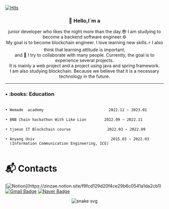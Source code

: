[![Hits](https://hits.seeyoufarm.com/api/count/incr/badge.svg?url=https%3A%2F%2Fgithub.com%2Fwlswo%2Fhit-counter&count_bg=%23858883&title_bg=%23B4B0B0&icon=ethereum.svg&icon_color=%23040405&title=hits&edge_flat=false)](https://hits.seeyoufarm.com)


<div align='center'>

<h3><b> 👋 Hello,I`m a </b></h3>
junior developer who likes the night more than the day.😎 I am studying to become a backend software engineer.⚙️<br>
My goal is to become blockchain engineer. I love learning new skills.⚡️ I also think that learning attitude is important,<br>
and 🌱 I try to collaborate with many people. Currently, the goal is to experience several projects.<br>
It is mainly a web project and a project using java and spring framework. <br>
I am also studying blockchain. Because we believe that it is a necessary technology in the future.
</div>

* * *
<!-- 자기소개 끝 -->



<!-- 교육사항 시작 -->
<h3><b> • :books: Education </b></h3>

```

• Wemade  academy 　　　　　　　　　　　　        2022.12 ~ 2023.01

• BNB Chain hackathon With Like Lion 　　　  2022.09 ~ 2022.11 

• tjoeun IT Blockchain course 　　　　　　　  　2022.03 ~ 2022.09 

• Anyang Univ  　　　　　　　　　　　　　　       　2015.03 ~ 2022.03 
  (Information Communication Engineering, ICE)
  
```

<!-- 교육사항 끝 -->


# :mailbox_with_mail: Contacts
[![Notion](https://img.shields.io/badge/portfolio-000000.svg?&style=flat-square&logo=Notion&logoColor=white&link=[https://soo-vely-dev.tistory.com](https://charmed-act-e88.notion.site/c55386b6838c431994d8ed2dc286d82f)/)](https://zinzae.notion.site/f9fcd129d20f4ce29b6c0541a1da2cb1)
[![Gmail Badge](https://img.shields.io/badge/Gmail-d14836?style=flat-square&logo=Gmail&logoColor=white&link=mailto:kimsh1691@gmail.com)](mailto:byunjin1111@gmail.com)
[![Naver Badge](https://img.shields.io/badge/Naver-03C75A?style=flat-square&logo=Naver&logoColor=white&link=mailto:rlatngus1691@naver.com)](mailto:byunjin11@naver.com)

<div align='center'>

![snake svg](https://github.com/wlswo/wlswo/blob/output/github-contribution-grid-snake.svg)

</div>


